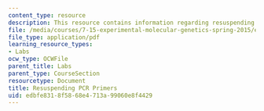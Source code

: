```yaml
---
content_type: resource
description: This resource contains information regarding resuspending PCR primers.
file: /media/courses/7-15-experimental-molecular-genetics-spring-2015/edbfe8318f5868e4713a99060e8f4429_MIT7_15S15_Resuspending.pdf
file_type: application/pdf
learning_resource_types:
- Labs
ocw_type: OCWFile
parent_title: Labs
parent_type: CourseSection
resourcetype: Document
title: Resuspending PCR Primers
uid: edbfe831-8f58-68e4-713a-99060e8f4429
---
```

